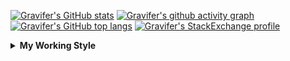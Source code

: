 <!--
**Gravifer/Gravifer** is a ✨ _special_ ✨ repository because its `README.md` (this file) appears on your GitHub profile.

Here are some ideas to get you started:

- 🔭 I’m currently working on ...
- 🌱 I’m currently learning ...
- 👯 I’m looking to collaborate on ...
- 🤔 I’m looking for help with ...
- 💬 Ask me about ...
- 📫 How to reach me: ...
- 😄 Pronouns: ...
- ⚡ Fun fact: ...
-->

<!-- ![Metrics](https://github.com/my-github-user/my-github-user/blob/main/github-metrics.svg) -->

<!-- [![Gravifer's GitHub Streak](https://github-readme-streak-stats.herokuapp.com/?user=Gravifer&theme=default&background=ffffff0a&border=00000000&stroke=80808080&currStreakNum=808080&sideNums=808080&sideLabels=808080&dates=808080)](https://github.com/DenverCoder1/github-readme-streak-stats) -->
<!-- [![Contribution Stats](https://github-contribution-stats.vercel.app/api/?username=Gravifer)](https://github.com/LordDashMe/github-contribution-stats/)  -->
[![Gravifer's GitHub stats](https://github-readme-stats.vercel.app/api?username=Gravifer&theme=default&bg_color=ffffff0a&text_color=808080&hide_border=true&show_icons=true&count_private=true)](https://github.com/anuraghazra/github-readme-stats)
[![Gravifer's github activity graph](https://activity-graph.herokuapp.com/graph?username=Gravifer&bg_color=ffffff0a&color=3080ed&line=5094f0&point=4d72f2&hide_border=true)](https://github.com/ashutosh00710/github-readme-activity-graph)
[![Gravifer's GitHub top langs](https://github-readme-stats.vercel.app/api/top-langs/?username=Gravifer&theme=default&bg_color=ffffff0a&text_color=808080&hide_border=true&show_icons=true&count_private=true&layout=compact)](https://github.com/anuraghazra/github-readme-stats)
[![Gravifer's StackExchange profile](https://stackexchange.com/users/flair/18316138.png?theme=clean)](https://mathematica.stackexchange.com/users/72025)
<!-- [![Visitors](https://visitor-badge.glitch.me/badge?page_id=Gravifer.Gravifer)](https://github.com/Gravifer/) -->

<details>
  <summary>
    <strong>My Working Style</strong><!--<a href="https://wakatime.com/badge/github/Gravifer/Gravifer"><img src="https://wakatime.com/badge/github/Gravifer/Gravifer.svg" alt="time tracker"></a>-->
  </summary>

[![time tracker](https://wakatime.com/badge/github/Gravifer/Gravifer.svg)](https://wakatime.com/badge/github/Gravifer/Gravifer)
<!--START_SECTION:waka-->
![Profile Views](http://img.shields.io/badge/Profile%20Views-13-blue)

![Lines of code](https://img.shields.io/badge/From%20Hello%20World%20I%27ve%20Written-818861%20lines%20of%20code-blue)

**I'm an Early 🐤** 

```text
🌞 Morning    86 commits     ███░░░░░░░░░░░░░░░░░░░░░░   14.98% 
🌆 Daytime    274 commits    ████████████░░░░░░░░░░░░░   47.74% 
🌃 Evening    176 commits    ███████░░░░░░░░░░░░░░░░░░   30.66% 
🌙 Night      38 commits     █░░░░░░░░░░░░░░░░░░░░░░░░   6.62%

```


📊 **This Week I Spent My Time On** 

```text
💬 Programming Languages: 
Browsing                 11 hrs 7 mins       ██████████████████░░░░░░░   73.95% 
Other                    2 hrs 33 mins       ████░░░░░░░░░░░░░░░░░░░░░   17.03% 
Julia                    29 mins             ░░░░░░░░░░░░░░░░░░░░░░░░░   3.23% 
MATLAB                   26 mins             ░░░░░░░░░░░░░░░░░░░░░░░░░   2.96% 
JSON                     24 mins             ░░░░░░░░░░░░░░░░░░░░░░░░░   2.72%

🔥 Editors: 
Browser                  11 hrs 10 mins      ██████████████████░░░░░░░   74.26% 
Powerpoint               2 hrs 5 mins        ███░░░░░░░░░░░░░░░░░░░░░░   13.91% 
VS Code                  1 hr 46 mins        ███░░░░░░░░░░░░░░░░░░░░░░   11.82%

🐱‍💻 Projects: 
emails                   6 hrs 45 mins       ███████████░░░░░░░░░░░░░░   44.94% 
Unknown Project          3 hrs 24 mins       █████░░░░░░░░░░░░░░░░░░░░   22.65% 
VisualStringDistances.jl 2 hrs 47 mins       ████░░░░░░░░░░░░░░░░░░░░░   18.5% 
UnbalancedOptimalTranspor1 hr 52 mins        ███░░░░░░░░░░░░░░░░░░░░░░   12.46% 
Desktop                  9 mins              ░░░░░░░░░░░░░░░░░░░░░░░░░   1.1%

💻 Operating System: 
Windows                  15 hrs 2 mins       █████████████████████████   100.0%

```

**I Mostly Code in Mathematica** 

```text
Mathematica              8 repos             █████████████░░░░░░░░░░░░   53.33% 
TeX                      2 repos             ███░░░░░░░░░░░░░░░░░░░░░░   13.33% 
MATLAB                   2 repos             ███░░░░░░░░░░░░░░░░░░░░░░   13.33% 
Assembly                 1 repo              █░░░░░░░░░░░░░░░░░░░░░░░░   6.67% 
Python                   1 repo              █░░░░░░░░░░░░░░░░░░░░░░░░   6.67%

```



<!--END_SECTION:waka-->
</details>
